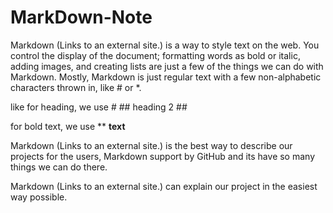  #  **MarkDown-Note**

Markdown (Links to an external site.) is a way to style text on the web. You control the display of the document; formatting words as bold or italic, adding images, and creating lists are just a few of the things we can do with Markdown. Mostly, Markdown is just regular text with a few non-alphabetic characters thrown in, like # or *.

 like for  heading, we  use # ## heading 2 ##

for bold text, we use ** **text**

Markdown (Links to an external site.) is the best way to describe our projects for the users, Markdown support by GitHub and its have so many things we can do there.

Markdown (Links to an external site.) can explain our project in the easiest way possible.
